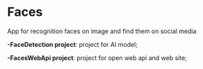 # Faces
App for recognition faces on image and find them on social media

**-FaceDetection project**: project for AI model;

**-FacesWebApi project**: project for open web api and web site;
